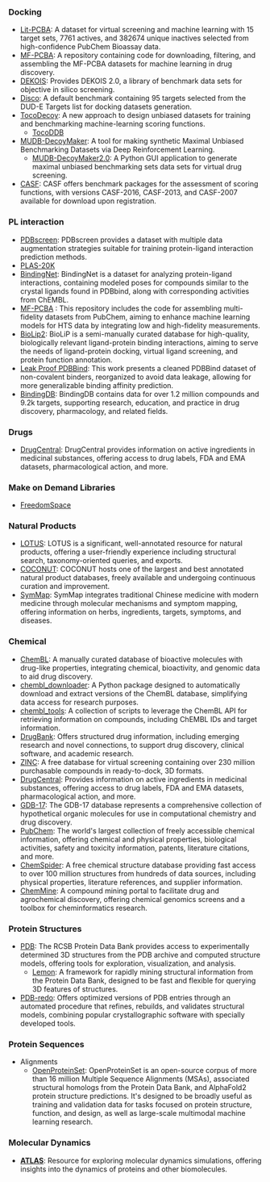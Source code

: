 ### Docking
- [Lit-PCBA](https://drugdesign.unistra.fr/LIT-PCBA/index.html): A dataset for virtual screening and machine learning with 15 target sets, 7761 actives, and 382674 unique inactives selected from high-confidence PubChem Bioassay data.
- [MF-PCBA](https://github.com/davidbuterez/mf-pcba): A repository containing code for downloading, filtering, and assembling the MF-PCBA datasets for machine learning in drug discovery.
- [DEKOIS](http://www.pharmchem.uni-tuebingen.de/dekois/): Provides DEKOIS 2.0, a library of benchmark data sets for objective in silico screening.
- [Disco](http://disco.csb.pitt.edu/Targets_top1.php?ligands): A default benchmark containing 95 targets selected from the DUD-E Targets list for docking datasets generation.
- [TocoDecoy](https://github.com/5AGE-zhang/TocoDecoy): A new approach to design unbiased datasets for training and benchmarking machine-learning scoring functions.
	- [TocoDDB](http://cadd.zju.edu.cn/tocodecoy/)
- [MUDB-DecoyMaker](https://github.com/taoshen99/MUBDsyn): A tool for making synthetic Maximal Unbiased Benchmarking Datasets via Deep Reinforcement Learning.
	- [MUDB-DecoyMaker2.0](https://github.com/jwxia2014/MUBD-DecoyMaker2.0): A Python GUI application to generate maximal unbiased benchmarking sets data sets for virtual drug screening.
- [CASF](http://www.pdbbind.org.cn/casf.php): CASF offers benchmark packages for the assessment of scoring functions, with versions CASF-2016, CASF-2013, and CASF-2007 available for download upon registration.
### PL interaction
- [PDBscreen](https://zenodo.org/records/8049380): PDBscreen provides a dataset with multiple data augmentation strategies suitable for training protein-ligand interaction prediction methods.
- [PLAS-20K](https://chemrxiv.org/engage/api-gateway/chemrxiv/assets/orp/resource/item/64cca66569bfb8925a5514c5/original/plas-20k-extended-dataset-of-protein-ligand-affinities-from-md-simulations-for-machine-learning-applications.pdf)
- [BindingNet](http://bindingnet.huanglab.org.cn/):  BindingNet is a dataset for analyzing protein-ligand interactions, containing modeled poses for compounds similar to the crystal ligands found in PDBbind, along with corresponding activities from ChEMBL.
- [MF-PCBA](https://github.com/davidbuterez/mf-pcba) : This repository includes the code for assembling multi-fidelity datasets from PubChem, aiming to enhance machine learning models for HTS data by integrating low and high-fidelity measurements.
- [BioLip2](https://zhanggroup.org/BioLiP/index.cgi): BioLiP is a semi-manually curated database for high-quality, biologically relevant ligand-protein binding interactions, aiming to serve the needs of ligand-protein docking, virtual ligand screening, and protein function annotation.
- [Leak Proof PDBBind](https://arxiv.org/abs/2308.09639): This work presents a cleaned PDBBind dataset of non-covalent binders, reorganized to avoid data leakage, allowing for more generalizable binding affinity prediction.
- [BindingDB](https://www.bindingdb.org/bind/index.jsp): BindingDB contains data for over 1.2 million compounds and 9.2k targets, supporting research, education, and practice in drug discovery, pharmacology, and related fields.
### Drugs
- [DrugCentral](https://drugcentral.org/): DrugCentral provides information on active ingredients in medicinal substances, offering access to drug labels, FDA and EMA datasets, pharmacological action, and more.
### Make on Demand Libraries
- [FreedomSpace](https://chem-space.com/compounds/freedom-space)
### Natural Products
- [LOTUS](https://lotus.naturalproducts.net/): LOTUS is a significant, well-annotated resource for natural products, offering a user-friendly experience including structural search, taxonomy-oriented queries, and exports.
- [COCONUT](https://coconut.naturalproducts.net/): COCONUT hosts one of the largest and best annotated natural product databases, freely available and undergoing continuous curation and improvement.
- [SymMap](http://www.symmap.org/): SymMap integrates traditional Chinese medicine with modern medicine through molecular mechanisms and symptom mapping, offering information on herbs, ingredients, targets, symptoms, and diseases.
### Chemical

- [ChemBL](https://www.ebi.ac.uk/chembl/): A manually curated database of bioactive molecules with drug-like properties, integrating chemical, bioactivity, and genomic data to aid drug discovery.
- [chembl_downloader](https://github.com/cthoyt/chembl-downloader): A Python package designed to automatically download and extract versions of the ChemBL database, simplifying data access for research purposes.
- [chembl_tools](https://github.com/mgalardini/chembl_tools): A collection of scripts to leverage the ChemBL API for retrieving information on compounds, including ChEMBL IDs and target information.
- [DrugBank](https://go.drugbank.com/): Offers structured drug information, including emerging research and novel connections, to support drug discovery, clinical software, and academic research.
- [ZINC](https://zinc.docking.org/): A free database for virtual screening containing over 230 million purchasable compounds in ready-to-dock, 3D formats.
- [DrugCentral](https://drugcentral.org/): Provides information on active ingredients in medicinal substances, offering access to drug labels, FDA and EMA datasets, pharmacological action, and more.
- [GDB-17](http://gdb.unibe.ch/): The GDB-17 database represents a comprehensive collection of hypothetical organic molecules for use in computational chemistry and drug discovery.
- [PubChem](https://pubchem.ncbi.nlm.nih.gov/): The world's largest collection of freely accessible chemical information, offering chemical and physical properties, biological activities, safety and toxicity information, patents, literature citations, and more.
- [ChemSpider](http://chemspider.com/): A free chemical structure database providing fast access to over 100 million structures from hundreds of data sources, including physical properties, literature references, and supplier information.
- [ChemMine](http://chemminedb.ucr.edu/): A compound mining portal to facilitate drug and agrochemical discovery, offering chemical genomics screens and a toolbox for cheminformatics research.

### Protein Structures

- [PDB](https://www.rcsb.org/): The RCSB Protein Data Bank provides access to experimentally determined 3D structures from the PDB archive and computed structure models, offering tools for exploration, visualization, and analysis.
    - [Lemon](https://github.com/chopralab/lemon): A framework for rapidly mining structural information from the Protein Data Bank, designed to be fast and flexible for querying 3D features of structures.
- [PDB-redo](https://pdb-redo.eu/): Offers optimized versions of PDB entries through an automated procedure that refines, rebuilds, and validates structural models, combining popular crystallographic software with specially developed tools.

### Protein Sequences
- Alignments
	- [OpenProteinSet](https://arxiv.org/abs/2308.05326): OpenProteinSet is an open-source corpus of more than 16 million Multiple Sequence Alignments (MSAs), associated structural homologs from the Protein Data Bank, and AlphaFold2 protein structure predictions. It's designed to be broadly useful as training and validation data for tasks focused on protein structure, function, and design, as well as large-scale multimodal machine learning research.
### Molecular Dynamics
- **[ATLAS](https://www.dsimb.inserm.fr/ATLAS)**: Resource for exploring molecular dynamics simulations, offering insights into the dynamics of proteins and other biomolecules.